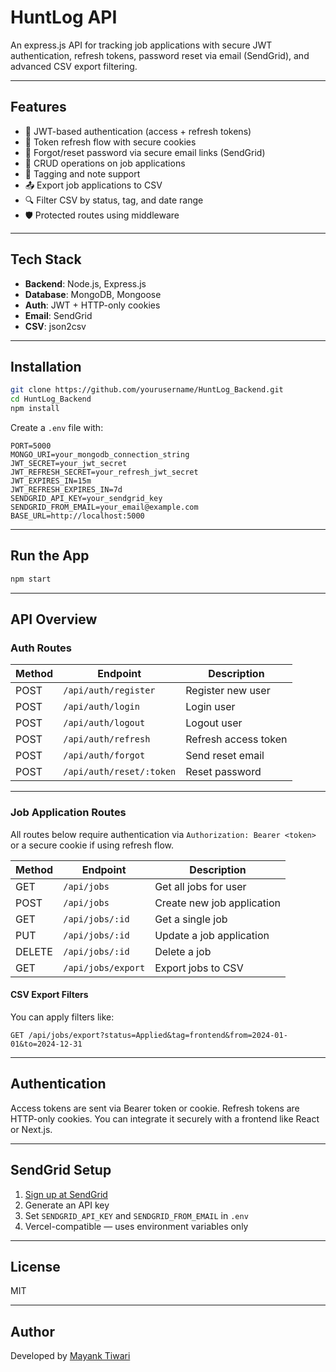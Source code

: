 # HuntLog API

An express.js API for tracking job applications with secure JWT authentication, refresh tokens, password reset via email (SendGrid), and advanced CSV export filtering.

---

## Features

- 🔐 JWT-based authentication (access + refresh tokens)
- 🔄 Token refresh flow with secure cookies
- 🧾 Forgot/reset password via secure email links (SendGrid)
- 📝 CRUD operations on job applications
- 🧃 Tagging and note support
- 📤 Export job applications to CSV
- 🔍 Filter CSV by status, tag, and date range
- 🛡️ Protected routes using middleware

---

## Tech Stack

- **Backend**: Node.js, Express.js
- **Database**: MongoDB, Mongoose
- **Auth**: JWT + HTTP-only cookies
- **Email**: SendGrid
- **CSV**: json2csv

---

## Installation

```bash
git clone https://github.com/yourusername/HuntLog_Backend.git
cd HuntLog_Backend
npm install
````

Create a `.env` file with:

```env
PORT=5000
MONGO_URI=your_mongodb_connection_string
JWT_SECRET=your_jwt_secret
JWT_REFRESH_SECRET=your_refresh_jwt_secret
JWT_EXPIRES_IN=15m
JWT_REFRESH_EXPIRES_IN=7d
SENDGRID_API_KEY=your_sendgrid_key
SENDGRID_FROM_EMAIL=your_email@example.com
BASE_URL=http://localhost:5000
```

---

## Run the App

```bash
npm start
```

---

## API Overview

### Auth Routes

| Method | Endpoint                 | Description          |
| ------ | ------------------------ | -------------------- |
| POST   | `/api/auth/register`     | Register new user    |
| POST   | `/api/auth/login`        | Login user           |
| POST   | `/api/auth/logout`       | Logout user          |
| POST   | `/api/auth/refresh`      | Refresh access token |
| POST   | `/api/auth/forgot`       | Send reset email     |
| POST   | `/api/auth/reset/:token` | Reset password       |

---

### Job Application Routes

All routes below require authentication via `Authorization: Bearer <token>` or a secure cookie if using refresh flow.

| Method | Endpoint           | Description                |
| ------ | ------------------ | -------------------------- |
| GET    | `/api/jobs`        | Get all jobs for user      |
| POST   | `/api/jobs`        | Create new job application |
| GET    | `/api/jobs/:id`    | Get a single job           |
| PUT    | `/api/jobs/:id`    | Update a job application   |
| DELETE | `/api/jobs/:id`    | Delete a job               |
| GET    | `/api/jobs/export` | Export jobs to CSV         |

#### CSV Export Filters

You can apply filters like:

```http
GET /api/jobs/export?status=Applied&tag=frontend&from=2024-01-01&to=2024-12-31
```

---

## Authentication

Access tokens are sent via Bearer token or cookie. Refresh tokens are HTTP-only cookies. You can integrate it securely with a frontend like React or Next.js.

---

## SendGrid Setup

1. [Sign up at SendGrid](https://sendgrid.com/)
2. Generate an API key
3. Set `SENDGRID_API_KEY` and `SENDGRID_FROM_EMAIL` in `.env`
4. Vercel-compatible — uses environment variables only

---

## License

MIT

---

## Author

Developed by [Mayank Tiwari](https://github.com/mayankt28)